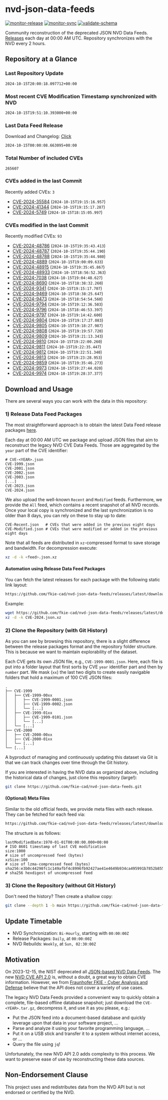 # nvd-json-data-feeds

[![monitor-release](https://github.com/fkie-cad/nvd-json-data-feeds/actions/workflows/monitor_release.yml/badge.svg)](https://github.com/fkie-cad/nvd-json-data-feeds/actions/workflows/monitor_release.yml)
[![monitor-sync](https://github.com/fkie-cad/nvd-json-data-feeds/actions/workflows/monitor_sync.yml/badge.svg)](https://github.com/fkie-cad/nvd-json-data-feeds/actions/workflows/monitor_sync.yml)
[![validate-schema](https://github.com/fkie-cad/nvd-json-data-feeds/actions/workflows/validate_schema.yml/badge.svg)](https://github.com/fkie-cad/nvd-json-data-feeds/actions/workflows/validate_schema.yml)

Community reconstruction of the deprecated JSON NVD Data Feeds.
[Releases](https://github.com/fkie-cad/nvd-json-data-feeds/releases/latest) each day at 00:00 AM UTC.
Repository synchronizes with the NVD every 2 hours.

## Repository at a Glance

### Last Repository Update

```plain
2024-10-15T20:00:18.097712+00:00
```

### Most recent CVE Modification Timestamp synchronized with NVD

```plain
2024-10-15T19:51:10.393000+00:00
```

### Last Data Feed Release

Download and Changelog: [Click](https://github.com/fkie-cad/nvd-json-data-feeds/releases/latest)

```plain
2024-10-15T00:00:08.663095+00:00
```

### Total Number of included CVEs

```plain
265607
```

### CVEs added in the last Commit

Recently added CVEs: `3`

- [CVE-2024-35584](CVE-2024/CVE-2024-355xx/CVE-2024-35584.json) (`2024-10-15T19:15:16.957`)
- [CVE-2024-41344](CVE-2024/CVE-2024-413xx/CVE-2024-41344.json) (`2024-10-15T19:15:17.287`)
- [CVE-2024-5749](CVE-2024/CVE-2024-57xx/CVE-2024-5749.json) (`2024-10-15T18:15:05.997`)


### CVEs modified in the last Commit

Recently modified CVEs: `93`

- [CVE-2024-48786](CVE-2024/CVE-2024-487xx/CVE-2024-48786.json) (`2024-10-15T19:35:43.413`)
- [CVE-2024-48787](CVE-2024/CVE-2024-487xx/CVE-2024-48787.json) (`2024-10-15T19:35:44.190`)
- [CVE-2024-48788](CVE-2024/CVE-2024-487xx/CVE-2024-48788.json) (`2024-10-15T19:35:44.980`)
- [CVE-2024-4889](CVE-2024/CVE-2024-48xx/CVE-2024-4889.json) (`2024-10-15T19:00:09.633`)
- [CVE-2024-48915](CVE-2024/CVE-2024-489xx/CVE-2024-48915.json) (`2024-10-15T19:35:45.867`)
- [CVE-2024-48933](CVE-2024/CVE-2024-489xx/CVE-2024-48933.json) (`2024-10-15T18:56:52.363`)
- [CVE-2024-7038](CVE-2024/CVE-2024-70xx/CVE-2024-7038.json) (`2024-10-15T19:04:48.627`)
- [CVE-2024-8690](CVE-2024/CVE-2024-86xx/CVE-2024-8690.json) (`2024-10-15T18:38:32.260`)
- [CVE-2024-9341](CVE-2024/CVE-2024-93xx/CVE-2024-9341.json) (`2024-10-15T19:15:17.707`)
- [CVE-2024-9469](CVE-2024/CVE-2024-94xx/CVE-2024-9469.json) (`2024-10-15T18:38:25.647`)
- [CVE-2024-9473](CVE-2024/CVE-2024-94xx/CVE-2024-9473.json) (`2024-10-15T18:54:54.560`)
- [CVE-2024-9794](CVE-2024/CVE-2024-97xx/CVE-2024-9794.json) (`2024-10-15T19:12:36.503`)
- [CVE-2024-9796](CVE-2024/CVE-2024-97xx/CVE-2024-9796.json) (`2024-10-15T18:46:53.397`)
- [CVE-2024-9797](CVE-2024/CVE-2024-97xx/CVE-2024-9797.json) (`2024-10-15T19:14:42.600`)
- [CVE-2024-9804](CVE-2024/CVE-2024-98xx/CVE-2024-9804.json) (`2024-10-15T19:17:27.083`)
- [CVE-2024-9805](CVE-2024/CVE-2024-98xx/CVE-2024-9805.json) (`2024-10-15T19:18:27.987`)
- [CVE-2024-9808](CVE-2024/CVE-2024-98xx/CVE-2024-9808.json) (`2024-10-15T19:19:57.720`)
- [CVE-2024-9809](CVE-2024/CVE-2024-98xx/CVE-2024-9809.json) (`2024-10-15T19:21:13.343`)
- [CVE-2024-9810](CVE-2024/CVE-2024-98xx/CVE-2024-9810.json) (`2024-10-15T19:22:00.260`)
- [CVE-2024-9811](CVE-2024/CVE-2024-98xx/CVE-2024-9811.json) (`2024-10-15T19:22:35.447`)
- [CVE-2024-9812](CVE-2024/CVE-2024-98xx/CVE-2024-9812.json) (`2024-10-15T19:22:51.340`)
- [CVE-2024-9813](CVE-2024/CVE-2024-98xx/CVE-2024-9813.json) (`2024-10-15T19:23:28.953`)
- [CVE-2024-9859](CVE-2024/CVE-2024-98xx/CVE-2024-9859.json) (`2024-10-15T19:35:46.273`)
- [CVE-2024-9973](CVE-2024/CVE-2024-99xx/CVE-2024-9973.json) (`2024-10-15T19:27:44.020`)
- [CVE-2024-9974](CVE-2024/CVE-2024-99xx/CVE-2024-9974.json) (`2024-10-15T19:28:37.377`)


## Download and Usage

There are several ways you can work with the data in this repository:

### 1) Release Data Feed Packages

The most straightforward approach is to obtain the latest Data Feed release packages [here](https://github.com/fkie-cad/nvd-json-data-feeds/releases/latest).

Each day at 00:00 AM UTC we package and upload JSON files that aim to reconstruct the legacy NVD CVE Data Feeds.
Those are aggregated by the `year` part of the CVE identifier:

```
# CVE-<YEAR>.json
CVE-1999.json
CVE-2001.json
CVE-2002.json
CVE-2003.json
[...]
CVE-2023.json
CVE-2024.json
```

We also upload the well-known `Recent` and `Modified` feeds.
Furthermore, we provide the `All` feed, which contains a recent snapshot of all NVD records.
Once your local copy is synchronized and the last synchronization is no older than 8 days, you can rely on these to stay up to date:

```plain
CVE-Recent.json   # CVEs that were added in the previous eight days
CVE-Modified.json # CVEs that were modified or added in the previous eight days
```

Note that all feeds are distributed in `xz`-compressed format to save storage and bandwidth.
For decompression execute:

```sh
xz -d -k <feed>.json.xz
```

#### Automation using Release Data Feed Packages

You can fetch the latest releases for each package with the following static link layout:

```sh
https://github.com/fkie-cad/nvd-json-data-feeds/releases/latest/download/CVE-<YEAR>.json.xz
```

Example:

```sh
wget https://github.com/fkie-cad/nvd-json-data-feeds/releases/latest/download/CVE-2024.json.xz
xz -d -k CVE-2024.json.xz
```

### 2) Clone the Repository (with Git History)

As you can see by browsing this repository, there is a slight difference between the release packages format and the repository folder structure.
This is because we want to maintain explorability of the dataset.

Each CVE gets its own JSON file, e.g., `CVE-1999-0001.json`.
Here, each file is put into a folder layout that first sorts by CVE `year` identifier part and then by `number` part.
We mask (`xx`) the last two digits to create easily navigable folders that hold a maximum of 100 CVE JSON files:

```plain
.
├── CVE-1999
│   ├── CVE-1999-00xx
│   │   ├── CVE-1999-0001.json
│   │   ├── CVE-1999-0002.json
│   │   └── [...]
│   ├── CVE-1999-01xx
│   │   ├── CVE-1999-0101.json
│   │   └── [...]
│   └── [...]
├── CVE-2000
│   ├── CVE-2000-00xx
│   ├── CVE-2000-01xx
│   └── [...]
└── [...]
```

A byproduct of managing and continuously updating this dataset via Git is that we can track changes over time through the Git history.

If you are interested in having the NVD data as organized above, including the historical data of changes, just clone this repository (large!):

```sh
git clone https://github.com/fkie-cad/nvd-json-data-feeds.git
```

#### (Optional) Meta Files

Similar to the old official feeds, we provide meta files with each release. They can be fetched for each feed via:

```sh
https://github.com/fkie-cad/nvd-json-data-feeds/releases/latest/download/CVE-<YEAR>.meta
```

The structure is as follows:

```plain
lastModifiedDate:1970-01-01T00:00:00.000+00:00                          # ISO 8601 timestamp of last CVE modification
size:1000                                                               # size of uncompressed feed (bytes)
xzSize:100                                                              # size of lzma-compressed feed (bytes)
sha256:e3b0c44298fc1c149afbf4c8996fb92427ae41e4649b934ca495991b7852b855 # sha256 hexdigest of uncompressed feed
```

### 3) Clone the Repository (without Git History)

Don't need the history? Then create a shallow copy:

```sh
git clone --depth 1 -b main https://github.com/fkie-cad/nvd-json-data-feeds.git
```


## Update Timetable

* NVD Synchronization: `Bi-Hourly`, starting with `00:00:00Z`
* Release Packages: `Daily`, at `00:00:00Z`
* NVD Rebuilds: `Weekly`, at `Sun, 02:30:00Z`


## Motivation

On 2023-12-15, the NIST deprecated all [JSON-based NVD Data Feeds](https://nvd.nist.gov/vuln/data-feeds#divRetirementBanner-1).
The new [NVD CVE API 2.0](https://nvd.nist.gov/developers/vulnerabilities) is, without a doubt, a great way to obtain CVE information.
However, we from [Fraunhofer FKIE - Cyber Analysis and Defense](https://www.fkie.fraunhofer.de/en/departments/cad.html) believe that the API does not cover a variety of use cases.

The legacy NVD Data Feeds provided a convenient way to quickly obtain a complete, file-based offline database snapshot; just download the `CVE-<YEAR>.tar.gz`, decompress it, and use it as you please, e.g.:

- Put the JSON feed into a document-based database and quickly leverage upon that data in your software project, ...
- Parse and analyze it using your favorite programming language, ...
- Put it on a USB stick and transfer it to a system without internet access, or ...
- Query the file using `jq`!

Unfortunately, the new NVD API 2.0 adds complexity to this process.
We want to preserve ease of use by reconstructing these data sources.

## Non-Endorsement Clause

This project uses and redistributes data from the NVD API but is not endorsed or certified by the NVD.